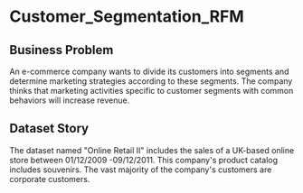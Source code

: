 # Customer_Segmentation_RFM
## Business Problem
An e-commerce company wants to divide its customers into segments and determine marketing strategies according to these segments. The company thinks that marketing activities specific to customer segments with common behaviors will increase revenue. 
## Dataset Story
The dataset named "Online Retail II" includes the sales of a UK-based online store between 01/12/2009 -09/12/2011. This company's product catalog includes souvenirs. The vast majority of the company's customers are corporate customers.

